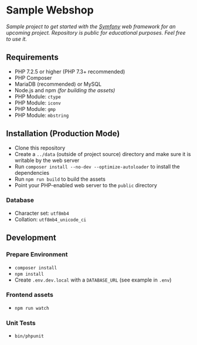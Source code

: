 # Sample Webshop

*Sample project to get started with the [Symfony](https://symfony.com/)*
*web framework for an upcoming project. Repository is public for*
*educational purposes. Feel free to use it.*

## Requirements

 - PHP 7.2.5 or higher (PHP 7.3+ recommended)
 - PHP Composer
 - MariaDB (recommended) or MySQL
 - Node.js and npm *(for building the assets)*
 - PHP Module: `ctype`
 - PHP Module: `iconv`
 - PHP Module: `gmp`
 - PHP Module: `mbstring`

## Installation (Production Mode)

 - Clone this repository
 - Create a `../data` (outside of project source) directory and make sure it is
   writable by the web server
 - Run `composer install --no-dev --optimize-autoloader` to install the dependencies
 - Run `npm run build` to build the assets
 - Point your PHP-enabled web server to the `public` directory

### Database

 - Character set: `utf8mb4`
 - Collation: `utf8mb4_unicode_ci`

## Development

### Prepare Environment

 - `composer install`
 - `npm install`
 - Create `.env.dev.local` with a `DATABASE_URL` (see example in `.env`)

### Frontend assets

 - `npm run watch`

### Unit Tests

 - `bin/phpunit`
